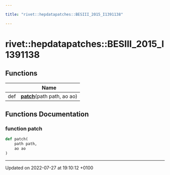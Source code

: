 ```yaml
---

title: "rivet::hepdatapatches::BESIII_2015_I1391138"

---
```


# rivet::hepdatapatches::BESIII_2015_I1391138



## Functions

|                | Name           |
| -------------- | -------------- |
| def | **[patch](http://example.org/namespaces/namespacerivet_1_1hepdatapatches_1_1besiii__2015__i1391138/#function-patch)**(path path, ao ao) |


## Functions Documentation

### function patch

```python
def patch(
    path path,
    ao ao
)
```






-------------------------------

Updated on 2022-07-27 at 19:10:12 +0100